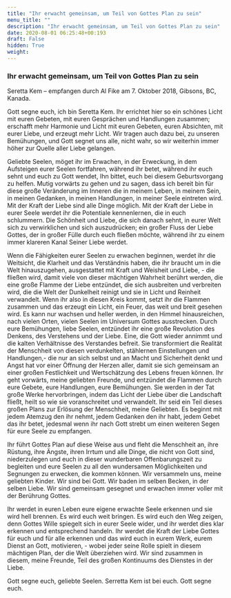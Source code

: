 ```yaml
---
title: "Ihr erwacht gemeinsam, um Teil von Gottes Plan zu sein"
menu_title: ""
description: "Ihr erwacht gemeinsam, um Teil von Gottes Plan zu sein"
date: 2020-08-01 06:25:48+00:193
draft: False
hidden: True
weight:
---
```

### Ihr erwacht gemeinsam, um Teil von Gottes Plan zu sein

Seretta Kem – empfangen durch Al Fike am 7. Oktober 2018, Gibsons, BC, Kanada.

Gott segne euch, ich bin Seretta Kem. Ihr errichtet hier so ein schönes Licht mit euren Gebeten, mit euren Gesprächen und Handlungen zusammen; erschafft mehr Harmonie und Licht mit euren Gebeten, euren Absichten, mit eurer Liebe, und erzeugt mehr Licht.  Wir tragen auch dazu bei, zu unseren Bemühungen, und Gott segnet uns alle, nicht wahr, so wir weiterhin immer höher zur Quelle aller Liebe gelangen.   

Geliebte Seelen, möget ihr im Erwachen, in der Erweckung, in dem Aufsteigen eurer Seelen fortfahren, während ihr betet, während ihr euch sehnt und euch zu Gott wendet, Ihn bittet, euch bei diesem Geburtsvorgang zu helfen. Mutig vorwärts zu gehen und zu sagen, dass ich bereit bin für diese große Veränderung im Inneren die in meinem Leben, in meinem Sein, in meinen Gedanken, in meinen Handlungen, in meiner Seele eintreten wird. Mit der Kraft der Liebe sind alle Dinge möglich. Mit der Kraft der Liebe in eurer Seele werdet ihr die Potentiale kennenlernen, die in euch schlummern. Die Schönheit und Liebe, die sich danach sehnt, in eurer Welt sich zu verwirklichen und sich auszudrücken; ein großer Fluss der Liebe Gottes, der in großer Fülle durch euch fließen möchte, während ihr zu einem immer klareren Kanal Seiner Liebe werdet.

Wenn die Fähigkeiten eurer Seelen zu erwachen beginnen, werdet ihr die Weitsicht, die Klarheit und das Verständnis haben, die ihr braucht um in die Welt hinauszugehen, ausgestattet mit Kraft und Weisheit und Liebe, - die fließen wird, damit viele von dieser mächtigen Wahrheit berührt werden, die eine große Flamme der Liebe entzündet, die sich ausbreiten und verbreiten wird, die die Welt der Dunkelheit reinigt und sie in Licht und Reinheit verwandelt. Wenn ihr also in diesen Kreis kommt, setzt ihr die Flammen zusammen und das erzeugt ein Licht, ein Feuer, das weit und breit gesehen wird. Es kann nur wachsen und heller werden, in den Himmel hinausreichen, nach vielen Orten, vielen Seelen im Universum Gottes ausstrecken. Durch eure Bemühungen, liebe Seelen, entzündet ihr eine große Revolution des Denkens, des Verstehens und der Liebe. Eine, die Gott wieder annimmt und die kalten Verhältnisse des Verstandes befreit. Sie transformiert die Realität der Menschheit von diesen verdunkelten, stählernen Einstellungen und Handlungen,- die nur an sich selbst und an Macht und Sicherheit denkt und Angst hat vor einer Öffnung der Herzen aller, damit sie sich gemeinsam an einer großen Festlichkeit und Wertschätzung des Lebens freuen können. Ihr geht vorwärts, meine geliebten Freunde, und entzündet die Flammen durch eure Gebete, eure Handlungen, eure Bemühungen. Sie werden in der Tat große Werke hervorbringen, indem das Licht der Liebe über die Landschaft fließt, heilt so wie sie voranschreitet und verwandelt. Ihr seid ein Teil dieses großen Plans zur Erlösung der Menschheit, meine Geliebten. Es beginnt mit jedem Atemzug den ihr nehmt, jedem Gedanken den ihr habt, jedem Gebet das ihr betet, jedesmal wenn ihr nach Gott strebt um einen weiteren Segen für eure Seele zu empfangen.

Ihr führt Gottes Plan auf diese Weise aus und fleht die Menschheit an, ihre Rüstung, ihre Ängste, ihren Irrtum und alle Dinge, die nicht von Gott sind, niederzulegen und euch in dieser wunderbaren Offenbarungszeit zu begleiten und eure Seelen zu all den wundersamen Möglichkeiten und Segnungen zu erwecken, die kommen können. Wir versammeln uns, meine geliebten Kinder. Wir sind bei Gott. Wir baden im selben Becken, in der selben Liebe. Wir sind gemeinsam gesegnet und erwachen immer voller mit der Berührung Gottes.

Ihr werdet in euren Leben eure eigene erwachte Seele erkennen und sie wird hell brennen. Es wird euch weit bringen. Es wird euch den Weg zeigen, denn Gottes Wille spiegelt sich in eurer Seele wider, und ihr werdet dies klar erkennen und entsprechend handeln. Ihr werdet die Kraft der Liebe Gottes für euch und für alle erkennen und das wird euch in eurem Werk, eurem Dienst an Gott, motivieren, - wobei jeder seine Rolle spielt in diesem mächtigen Plan, der die Welt überziehen wird. Wir sind zusammen in diesem, meine Freunde, Teil des großen Kontinuums des Dienstes in der Liebe.

Gott segne euch, geliebte Seelen. Serretta Kem ist bei euch. Gott segne euch.
